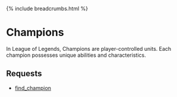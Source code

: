 {% include breadcrumbs.html %}

# Champions
In League of Legends, Champions are player-controlled units. Each champion possesses unique abilities and characteristics. 

## Requests
* [find_champion](Champions/find_champion.md)
